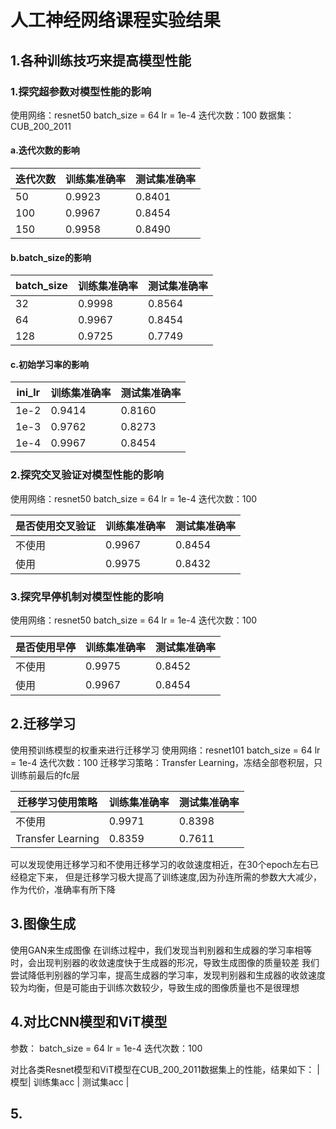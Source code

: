 
# 人工神经网络课程实验结果

## 1.各种训练技巧来提高模型性能

### 1.探究超参数对模型性能的影响

使用网络：resnet50
batch_size = 64
lr = 1e-4
迭代次数：100
数据集：CUB_200_2011

#### a.迭代次数的影响

| 迭代次数 | 训练集准确率 | 测试集准确率 |
| ---- | ---- | ---- |
| 50 | 0.9923 | 0.8401 |
| 100 | 0.9967 | 0.8454 |
| 150 | 0.9958 | 0.8490 |

#### b.batch_size的影响

| batch_size | 训练集准确率 | 测试集准确率 |
| ---- | ---- | ---- |
| 32 | 0.9998 | 0.8564 |
| 64 | 0.9967 | 0.8454 |
| 128 | 0.9725 | 0.7749 |

#### c.初始学习率的影响

| ini_lr | 训练集准确率 | 测试集准确率 |
| ---- | ---- | ---- |
| 1e-2 | 0.9414 | 0.8160 |
| 1e-3 | 0.9762 | 0.8273 |
| 1e-4 | 0.9967 | 0.8454 |

### 2.探究交叉验证对模型性能的影响

使用网络：resnet50
batch_size = 64
lr = 1e-4
迭代次数：100

| 是否使用交叉验证 | 训练集准确率 | 测试集准确率 |
| ---- | ---- | ---- |
| 不使用 | 0.9967 | 0.8454 |
| 使用 | 0.9975 | 0.8432 |

### 3.探究早停机制对模型性能的影响

使用网络：resnet50
batch_size = 64
lr = 1e-4
迭代次数：100

| 是否使用早停 | 训练集准确率 | 测试集准确率 |
| ---- | ---- | ---- |
| 不使用 | 0.9975 | 0.8452 |
| 使用 | 0.9967 | 0.8454 |

## 2.迁移学习

使用预训练模型的权重来进行迁移学习
使用网络：resnet101
batch_size = 64
lr = 1e-4
迭代次数：100
迁移学习策略：Transfer Learning，冻结全部卷积层，只训练前最后的fc层

| 迁移学习使用策略 | 训练集准确率 | 测试集准确率 |
| ---- | ---- | ---- |
| 不使用 | 0.9971 | 0.8398 |
| Transfer Learning | 0.8359 | 0.7611 |

可以发现使用迁移学习和不使用迁移学习的收敛速度相近，在30个epoch左右已经稳定下来，
但是迁移学习极大提高了训练速度,因为孙连所需的参数大大减少，作为代价，准确率有所下降

## 3.图像生成

使用GAN来生成图像
在训练过程中，我们发现当判别器和生成器的学习率相等时，会出现判别器的收敛速度快于生成器的形况，导致生成图像的质量较差
我们尝试降低判别器的学习率，提高生成器的学习率，发现判别器和生成器的收敛速度较为均衡，但是可能由于训练次数较少，导致生成的图像质量也不是很理想

## 4.对比CNN模型和ViT模型

参数：
batch_size = 64
lr = 1e-4
迭代次数：100

对比各类Resnet模型和ViT模型在CUB_200_2011数据集上的性能，结果如下：
|模型| 训练集acc | 测试集acc |


## 5.
